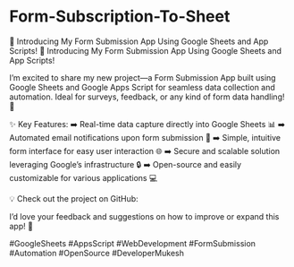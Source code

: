 # Form-Subscription-To-Sheet
📝 Introducing My Form Submission App Using Google Sheets and App Scripts!
📝 Introducing My Form Submission App Using Google Sheets and App Scripts!

I’m excited to share my new project—a Form Submission App built using Google Sheets and Google Apps Script for seamless data collection and automation. Ideal for surveys, feedback, or any kind of form data handling! 🚀

✨ Key Features:
➡️ Real-time data capture directly into Google Sheets 📊
➡️ Automated email notifications upon form submission 📩
➡️ Simple, intuitive form interface for easy user interaction 🌐
➡️ Secure and scalable solution leveraging Google’s infrastructure 🔒
➡️ Open-source and easily customizable for various applications 💻

💡 Check out the project on GitHub:

I’d love your feedback and suggestions on how to improve or expand this app! 🌟

#GoogleSheets #AppsScript #WebDevelopment #FormSubmission #Automation #OpenSource #DeveloperMukesh
